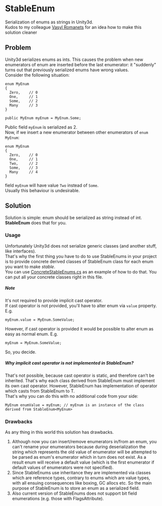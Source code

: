# StableEnum
Serialization of enums as strings in Unity3d.  
Kudos to my colleague [Vasyl Romanets](https://github.com/O1dSeaman) for an idea how to make this solution cleaner

## Problem
Unity3d serializes enums as ints. This causes the problem when new enumerators of enum are inserted before the last enumerator: it "suddenly" turns out that previously serialized enums have wrong values.  
Consider the following situation:
```
enum MyEnum
{
  Zero,    // 0
  One,     // 1
  Some,    // 2
  Many     // 3
}

public MyEnum myEnum = MyEnum.Some;
```
Public field `myEnum` is serialized as 2.  
Now, if we insert a new enumerator between other enumerators of `enum MyEnum`:  
```
enum MyEnum
{
  Zero,    // 0
  One,     // 1
  Two,     // 2
  Some,    // 3
  Many     // 4
}
```
field `myEnum` will have value `Two` instead of `Some`.  
Usually this behaviour is undesirable.

## Solution
Solution is simple: enum should be serialized as string instead of int.  
**StableEnum** does that for you.

### Usage
Unfortunately Unity3d does not serialize generic classes (and another stuff, like interfaces).  
That's why the first thing you have to do to use StableEnums in your project is to provide concrete derived classes of StableEnum<T> class for each enum you want to make *stable*.  
You can use [ConcreteStableEnums.cs](Scripts/ConcreteStableEnums.cs) as an example of how to do that. You can put all your concrete classes right in this file.  
##### Note
It's not required to provide implicit cast operator.  
If cast operator is not provided, you'll have to alter enum via `value` property. E.g.
```
myEnum.value = MyEnum.SomeValue;
```
However, if cast operator is provided it would be possible to alter enum as easy as normal enum. E.g.
```
myEnum = MyEnum.SomeValue;
```
So, you decide.
##### Why implicit cast operator is not implemented in StableEnum<T>?
That's not possible, because cast operator is static, and therefore can't be inherited. That's why each class derived from StableEnum<T> must implement its own cast operator.
However, StableEnum<T> has implementation of operator which casts from StableEnum<T> to T.  
That's why you can do this with no additional code from your side:
```
MyEnum enumValue = myEnum; // myEnum is an instance of the class derived from StableEnum<MyEnum>
```

### Drawbacks
As any thing in this world this solution has drawbacks.  
1. Although now you can insert/remove enumerators in/from an enum, you can't rename your enumerators because during deserialization the string which represents the old value of enumerator will be attempted to be parsed as enum's enumerator which in turn does not exist. As a result enum will receive a default value (which is the first enumerator if default values of enumerators were not specified).  
2. Since StableEnums use inheritance they are implemented via classes which are reference types, contrary to enums which are value types, with all ensuing consequences like boxing, GC allocs etc. So the main purpose of StableEnum is to store an enum as a serialized field.
3. Also current version of StableEnums does not support bit field enumerations (e.g. those with FlagsAttribute).
